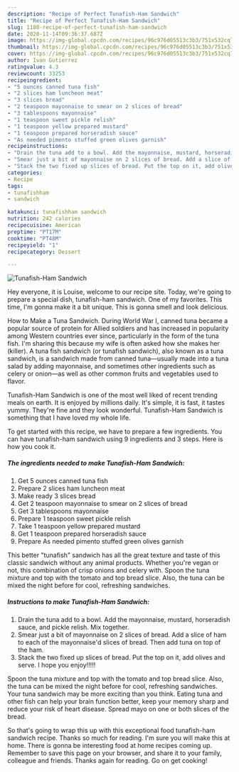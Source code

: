 ```yaml
---
description: "Recipe of Perfect Tunafish-Ham Sandwich"
title: "Recipe of Perfect Tunafish-Ham Sandwich"
slug: 1180-recipe-of-perfect-tunafish-ham-sandwich
date: 2020-11-14T09:36:37.687Z
image: https://img-global.cpcdn.com/recipes/96c976d05513c3b3/751x532cq70/tunafish-ham-sandwich-recipe-main-photo.jpg
thumbnail: https://img-global.cpcdn.com/recipes/96c976d05513c3b3/751x532cq70/tunafish-ham-sandwich-recipe-main-photo.jpg
cover: https://img-global.cpcdn.com/recipes/96c976d05513c3b3/751x532cq70/tunafish-ham-sandwich-recipe-main-photo.jpg
author: Ivan Gutierrez
ratingvalue: 4.3
reviewcount: 33253
recipeingredient:
- "5 ounces canned tuna fish"
- "2 slices ham luncheon meat"
- "3 slices bread"
- "2 teaspoon mayonnaise to smear on 2 slices of bread"
- "3 tablespoons mayonnaise"
- "1 teaspoon sweet pickle relish"
- "1 teaspoon yellow prepared mustard"
- "1 teaspoon prepared horseradish sauce"
- "As needed pimento stuffed green olives garnish"
recipeinstructions:
- "Drain the tuna add to a bowl. Add the mayonnaise, mustard, horseradish sauce, and pickle relish. Mix together."
- "Smear just a bit of mayonnaise on 2 slices of bread. Add a slice of ham to each of the mayonnaise&#39;d slices of bread. Then add tuna on top of the ham."
- "Stack the two fixed up slices of bread. Put the top on it, add olives and serve. I hope you enjoy!!!!!"
categories:
- Recipe
tags:
- tunafishham
- sandwich

katakunci: tunafishham sandwich 
nutrition: 242 calories
recipecuisine: American
preptime: "PT17M"
cooktime: "PT48M"
recipeyield: "1"
recipecategory: Dessert

---
```



![Tunafish-Ham Sandwich](https://img-global.cpcdn.com/recipes/96c976d05513c3b3/751x532cq70/tunafish-ham-sandwich-recipe-main-photo.jpg)

Hey everyone, it is Louise, welcome to our recipe site. Today, we're going to prepare a special dish, tunafish-ham sandwich. One of my favorites. This time, I'm gonna make it a bit unique. This is gonna smell and look delicious.

How to Make a Tuna Sandwich. During World War I, canned tuna became a popular source of protein for Allied soldiers and has increased in popularity among Western countries ever since, particularly in the form of the tuna fish. I&#39;m sharing this because my wife is often asked how she makes her (killer). A tuna fish sandwich (or tunafish sandwich), also known as a tuna sandwich, is a sandwich made from canned tuna—usually made into a tuna salad by adding mayonnaise, and sometimes other ingredients such as celery or onion—as well as other common fruits and vegetables used to flavor.

Tunafish-Ham Sandwich is one of the most well liked of recent trending meals on earth. It is enjoyed by millions daily. It's simple, it is fast, it tastes yummy. They're fine and they look wonderful. Tunafish-Ham Sandwich is something that I have loved my whole life.


To get started with this recipe, we have to prepare a few ingredients. You can have tunafish-ham sandwich using 9 ingredients and 3 steps. Here is how you cook it.

<!--inarticleads1-->

##### The ingredients needed to make Tunafish-Ham Sandwich:

1. Get 5 ounces canned tuna fish
1. Prepare 2 slices ham luncheon meat
1. Make ready 3 slices bread
1. Get 2 teaspoon mayonnaise to smear on 2 slices of bread
1. Get 3 tablespoons mayonnaise
1. Prepare 1 teaspoon sweet pickle relish
1. Take 1 teaspoon yellow prepared mustard
1. Get 1 teaspoon prepared horseradish sauce
1. Prepare As needed pimento stuffed green olives garnish


This better &#34;tunafish&#34; sandwich has all the great texture and taste of this classic sandwich without any animal products. Whether you&#39;re vegan or not, this combination of crisp onions and celery with. Spoon the tuna mixture and top with the tomato and top bread slice. Also, the tuna can be mixed the night before for cool, refreshing sandwiches. 

<!--inarticleads2-->

##### Instructions to make Tunafish-Ham Sandwich:

1. Drain the tuna add to a bowl. Add the mayonnaise, mustard, horseradish sauce, and pickle relish. Mix together.
1. Smear just a bit of mayonnaise on 2 slices of bread. Add a slice of ham to each of the mayonnaise&#39;d slices of bread. Then add tuna on top of the ham.
1. Stack the two fixed up slices of bread. Put the top on it, add olives and serve. I hope you enjoy!!!!!


Spoon the tuna mixture and top with the tomato and top bread slice. Also, the tuna can be mixed the night before for cool, refreshing sandwiches. Your tuna sandwich may be more exciting than you think. Eating tuna and other fish can help your brain function better, keep your memory sharp and reduce your risk of heart disease. Spread mayo on one or both slices of the bread. 

So that's going to wrap this up with this exceptional food tunafish-ham sandwich recipe. Thanks so much for reading. I'm sure you will make this at home. There is gonna be interesting food at home recipes coming up. Remember to save this page on your browser, and share it to your family, colleague and friends. Thanks again for reading. Go on get cooking!
